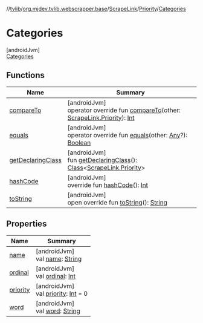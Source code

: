 //[tvlib](../../../../../index.md)/[org.mjdev.tvlib.webscrapper.base](../../../index.md)/[ScrapeLink](../../index.md)/[Priority](../index.md)/[Categories](index.md)

# Categories

[androidJvm]\
[Categories](index.md)

## Functions

| Name | Summary |
|---|---|
| [compareTo](../-preview/index.md#565224029%2FFunctions%2F-1596939238) | [androidJvm]<br>operator override fun [compareTo](../-preview/index.md#565224029%2FFunctions%2F-1596939238)(other: [ScrapeLink.Priority](../index.md)): [Int](https://kotlinlang.org/api/latest/jvm/stdlib/kotlin/-int/index.html) |
| [equals](../-preview/index.md#-1009559292%2FFunctions%2F-1596939238) | [androidJvm]<br>operator override fun [equals](../-preview/index.md#-1009559292%2FFunctions%2F-1596939238)(other: [Any](https://kotlinlang.org/api/latest/jvm/stdlib/kotlin/-any/index.html)?): [Boolean](https://kotlinlang.org/api/latest/jvm/stdlib/kotlin/-boolean/index.html) |
| [getDeclaringClass](../-preview/index.md#-131535050%2FFunctions%2F-1596939238) | [androidJvm]<br>fun [getDeclaringClass](../-preview/index.md#-131535050%2FFunctions%2F-1596939238)(): [Class](https://developer.android.com/reference/kotlin/java/lang/Class.html)&lt;[ScrapeLink.Priority](../index.md)&gt; |
| [hashCode](../-preview/index.md#446421858%2FFunctions%2F-1596939238) | [androidJvm]<br>override fun [hashCode](../-preview/index.md#446421858%2FFunctions%2F-1596939238)(): [Int](https://kotlinlang.org/api/latest/jvm/stdlib/kotlin/-int/index.html) |
| [toString](../-preview/index.md#268255793%2FFunctions%2F-1596939238) | [androidJvm]<br>open override fun [toString](../-preview/index.md#268255793%2FFunctions%2F-1596939238)(): [String](https://kotlinlang.org/api/latest/jvm/stdlib/kotlin/-string/index.html) |

## Properties

| Name | Summary |
|---|---|
| [name](../-preview/index.md#-372974862%2FProperties%2F-1596939238) | [androidJvm]<br>val [name](../-preview/index.md#-372974862%2FProperties%2F-1596939238): [String](https://kotlinlang.org/api/latest/jvm/stdlib/kotlin/-string/index.html) |
| [ordinal](../-preview/index.md#-739389684%2FProperties%2F-1596939238) | [androidJvm]<br>val [ordinal](../-preview/index.md#-739389684%2FProperties%2F-1596939238): [Int](https://kotlinlang.org/api/latest/jvm/stdlib/kotlin/-int/index.html) |
| [priority](../priority.md) | [androidJvm]<br>val [priority](../priority.md): [Int](https://kotlinlang.org/api/latest/jvm/stdlib/kotlin/-int/index.html) = 0 |
| [word](../word.md) | [androidJvm]<br>val [word](../word.md): [String](https://kotlinlang.org/api/latest/jvm/stdlib/kotlin/-string/index.html) |
